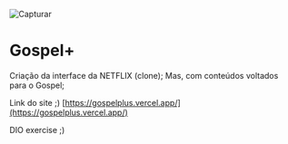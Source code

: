 ![Capturar](https://user-images.githubusercontent.com/93561479/145505103-97c02c5e-03e6-46af-a147-13a02834813b.PNG)

# Gospel+
Criação da interface da NETFLIX (clone);
Mas, com conteúdos voltados para o Gospel;

Link do site ;)
[https://gospelplus.vercel.app/](https://gospelplus.vercel.app/)

DIO exercise ;)
